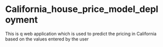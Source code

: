 # California_house_price_model_deployment
This is q web application which is used to predict the pricing in California based on the values entered by the user
